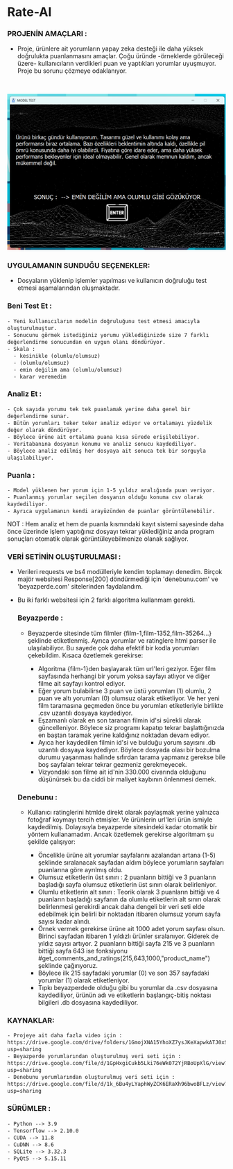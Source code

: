 # Rate-AI
### PROJENİN AMAÇLARI :
  - Proje, ürünlere ait yorumların yapay zeka desteği ile daha yüksek doğrulukta puanlanmasını amaçlar. Çoğu üründe -örneklerde görüleceği üzere- kullanıcıların verdikleri puan ve yaptıkları yorumlar uyuşmuyor. Proje bu sorunu çözmeye odaklanıyor.
<p>&nbsp;</p>

    
![MODEL TEST](screenshots/model_test.png)

### UYGULAMANIN SUNDUĞU SEÇENEKLER:
  - Dosyaların yüklenip işlemler yapılması ve kullanıcın doğruluğu test etmesi aşamalarından oluşmaktadır.
  ### Beni Test Et :
    - Yeni kullanıcıların modelin doğruluğunu test etmesi amacıyla oluşturulmuştur.
    - Sonucunu görmek istediğiniz yorumu yüklediğinizde size 7 farklı değerlendirme sonucundan en uygun olanı döndürüyor.
    - Skala : 
      - kesinikle (olumlu/olumsuz)
      - (olumlu/olumsuz)
      - emin değilim ama (olumlu/olumsuz)
      - karar veremedim  
      
  ### Analiz Et :
    
    - Çok sayıda yorumu tek tek puanlamak yerine daha genel bir değerlendirme sunar.
    - Bütün yorumları teker teker analiz ediyor ve ortalamayı yüzdelik değer olarak döndürüyor.
    - Böylece ürüne ait ortalama puana kısa sürede erişilebiliyor.
    - Veritabanına dosyanın konumu ve analiz sonucu kaydediliyor. 
    - Böylece analiz edilmiş her dosyaya ait sonuca tek bir sorguyla ulaşılabiliyor.
  
  ### Puanla : 
  
    - Model yüklenen her yorum için 1-5 yıldız aralığında puan veriyor.
    - Puanlanmış yorumlar seçilen dosyanın olduğu konuma csv olarak kaydediliyor. 
    - Ayrıca uygulamanın kendi arayüzünden de puanlar görüntülenebilir.

  NOT : Hem analiz et hem de puanla kısmındaki kayıt sistemi sayesinde daha önce
  üzerinde işlem yaptığınız dosyayı tekrar yüklediğiniz anda program sonuçları otomatik
  olarak görüntüleyebilmenize olanak sağlıyor.
  

### VERİ SETİNİN OLUŞTURULMASI :
  - Verileri requests ve bs4 modülleriyle kendim toplamayı denedim. Birçok majör websitesi Response[200] döndürmediği için 'denebunu.com' ve 'beyazperde.com' sitelerinden faydalandım.
  
  - Bu iki farklı websitesi için 2 farklı algoritma kullanmam gerekti.



    
      ### Beyazperde :
    - Beyazperde sitesinde tüm filmler {film-1,film-1352,film-35264...} şeklinde etiketlenmiş. Ayrıca yorumlar ve ratinglere html parser ile ulaşılabiliyor. Bu sayede çok daha efektif bir kodla yorumları çekebildim. Kısaca özetlemek gerekirse:
   
      
      - Algoritma {film-1}den başlayarak tüm url'leri geziyor. Eğer film sayfasında herhangi bir yorum yoksa sayfayı atlıyor ve diğer filme ait sayfayı kontrol ediyor.
      - Eğer yorum bulabilirse 3 puan ve üstü yorumları (1) olumlu, 2 puan ve altı yorumları (0) olumsuz olarak etiketliyor. Ve her yeni film taramasına geçmeden önce bu yorumları etiketleriyle birlikte .csv uzantılı dosyaya kaydediyor.
      - Eşzamanlı olarak en son taranan filmin id'si sürekli olarak güncelleniyor. Böylece siz programı kapatıp tekrar başlattığınızda en baştan taramak yerine kaldığınız noktadan devam ediyor.
      - Ayıca her kaydedilen filmin id'si ve bulduğu yorum sayısını .db uzantılı dosyaya kaydediyor. Böylece dosyada olası bir bozulma durumu yaşanması halinde sıfırdan tarama yapmanız gerekse bile boş sayfaları tekrar tekrar gezmeniz gerekmeyecek.
      - Vizyondaki son filme ait id'nin 330.000 civarında olduğunu düşünürsek bu da ciddi bir maliyet kaybının önlenmesi demek.



    
    ### Denebunu :
    - Kullanıcı ratinglerini htmlde direkt olarak paylaşmak yerine yalnızca fotoğraf koymayı tercih etmişler. Ve ürünlerin url'leri ürün ismiyle kaydedilmiş. Dolayısıyla beyazperde sitesindeki kadar otomatik bir yöntem kullanamadım. Ancak özetlemek gerekirse algoritmam şu şekilde çalışıyor:
   
      
      - Öncelikle ürüne ait yorumlar sayfalarını azalandan artana (1-5) şeklinde sıralanacak sayfadan aldım böylece yorumların sayfaları puanlarına göre ayrılmış oldu.
      - Olumsuz etiketlerin üst sınırı : 2 puanların bittiği ve 3 puanların başladığı sayfa olumsuz etiketlerin üst sınırı olarak belirleniyor.
      - Olumlu etiketlerin alt sınırı : Teorik olarak 3 puanların bittiği ve 4 puanların başladığı sayfanın da olumlu etiketlerin alt sınırı olarak belirlenmesi gerekirdi ancak daha dengeli bir veri seti elde edebilmek için belirli bir noktadan itibaren olumsuz yorum sayfa sayısı kadar alındı.
      - Örnek vermek gerekirse ürüne ait 1000 adet yorum sayfası olsun. Birinci sayfadan itibaren 1 yıldızlı ürünler sıralanıyor. Giderek de yıldız sayısı artıyor. 2 puanların bittiği sayfa 215 ve 3 puanların bittiği sayfa 643 ise fonksiyonu #get_comments_and_ratings(215,643,1000,"product_name") şeklinde çağırıyoruz.
      -  Böylece ilk 215 sayfadaki yorumlar (0) ve son 357 sayfadaki yorumlar (1) olarak etiketleniyor.
      -  Tıpkı beyazperdede olduğu gibi bu yorumlar da .csv dosyasına kaydediliyor, ürünün adı ve etiketlerin başlangıç-bitiş noktası bilgileri .db dosyasına kaydediliyor.






### KAYNAKLAR:
    - Projeye ait daha fazla video için : https://drive.google.com/drive/folders/1GmojXNA15YhoXZ7ysJKeXapwkATJ0xSp?usp=sharing
    - Beyazperde yorumlarından oluşturulmuş veri seti için : https://drive.google.com/file/d/1GpHxgiCukb5Lki76eWk072YjRBoUpXlG/view?usp=sharing
    - Denebunu yorumlarından oluşturulmuş veri seti için : https://drive.google.com/file/d/1k_6Bu4yLYaphWyZCK6ERaXh96bwoBFLz/view?usp=sharing

### SÜRÜMLER :
    - Python --> 3.9
    - Tensorflow --> 2.10.0
    - CUDA --> 11.8
    - CuDNN --> 8.6
    - SQLite --> 3.32.3
    - PyQt5 --> 5.15.11
    
